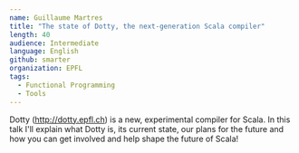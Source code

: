 ```yaml
---
name: Guillaume Martres
title: "The state of Dotty, the next-generation Scala compiler"
length: 40
audience: Intermediate
language: English
github: smarter
organization: EPFL
tags:
  - Functional Programming
  - Tools
---
```

Dotty (http://dotty.epfl.ch) is a new, experimental compiler for Scala. In this talk I'll explain what Dotty is, its current state, our plans for the future and how you can get involved and help shape the future of Scala!
